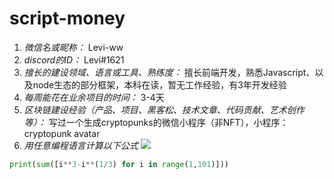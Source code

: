 # script-money

1. *微信名或昵称：* Levi-ww
2. *discord的ID：* Levi#1621
3. *擅长的建设领域、语言或工具、熟练度：* 擅长前端开发，熟悉Javascript、以及node生态的部分框架，本科在读，暂无工作经验，有3年开发经验
4. *每周能花在业余项目的时间：* 3-4天
5. *区块链建设经验（产品、项目、黑客松、技术文章、代码贡献、艺术创作等）：* 写过一个生成cryptopunks的微信小程序（非NFT），小程序：cryptopunk avatar
6. *用任意编程语言计算以下公式*
![](https://latex.codecogs.com/svg.image?\sum_{n=1}^{100}\left&space;(n^{3}-\sqrt[3]{n}&space;\right&space;))

```py
print(sum([i**3-i**(1/3) for i in range(1,101)]))
```

